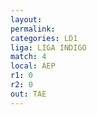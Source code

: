 ```yaml
---
layout: 
permalink: 
categories: LD1
liga: LIGA INDIGO
match: 4
local: AEP
r1: 0
r2: 0
out: TAE
---
```

